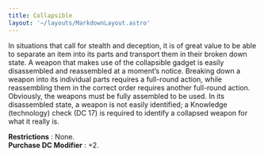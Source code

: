 ```yaml
---
title: Collapsible
layout: '~/layouts/MarkdownLayout.astro'
---
```

In situations that call for stealth and deception, it is of great value to be
able to separate an item into its parts and transport them in their broken
down state. A weapon that makes use of the collapsible gadget is easily
disassembled and reassembled at a moment’s notice. Breaking down a weapon into
its individual parts requires a full-round action, while reassembling them in
the correct order requires another full-round action. Obviously, the weapons
must be fully assembled to be used. In its disassembled state, a weapon is not
easily identified; a Knowledge (technology) check (DC 17) is required to
identify a collapsed weapon for what it really is.

**Restrictions** : None.  
**Purchase DC Modifier** : +2.

